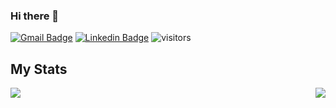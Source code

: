 ### Hi there 👋
[![Gmail Badge](https://img.shields.io/badge/-Gmail-c14438?style=flat-square&logo=Gmail&logoColor=white&link=mailto:angelo.infinity002@gmail.com)](mailto:angelo.infinity002@gmail.com)
[![Linkedin Badge](https://img.shields.io/badge/-LinkedIn-blue?style=flat-square&logo=Linkedin&logoColor=white&link=https://www.linkedin.com/in/angelofransicosa/)](https://www.linkedin.com/in/angelofransicosa/)
![visitors](https://visitor-badge.glitch.me/badge?page_id=${your.username}.${your.repo.id})

## My Stats

<img src="https://github-readme-stats.vercel.app/api/top-langs/?username=AngeloFranciscoSA&langs_count=5&theme=omni"> <img align="right" src="https://github-readme-stats.vercel.app/api?username=AngeloFranciscoSA&show_icons=true&theme=omni">

<!--
**AngeloFranciscoSA/AngeloFranciscoSA** is a ✨ _special_ ✨ repository because its `README.md` (this file) appears on your GitHub profile.

Here are some ideas to get you started:

- 🔭 I’m currently working on ...
- 🌱 I’m currently learning ...
- 👯 I’m looking to collaborate on ...
- 🤔 I’m looking for help with ...
- 💬 Ask me about ...
- 📫 How to reach me: ...
- 😄 Pronouns: ...
- ⚡ Fun fact: ...
-->
